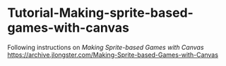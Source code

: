 # Tutorial-Making-sprite-based-games-with-canvas
Following instructions on _Making Sprite-based Games with Canvas_
https://archive.jlongster.com/Making-Sprite-based-Games-with-Canvas
